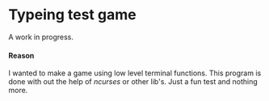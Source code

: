 # Typeing test game

A work in progress.


#### Reason
I wanted to make a game using low level terminal functions. This program is done
with out the help of _ncurses_ or other lib's. Just a fun test and nothing more.

